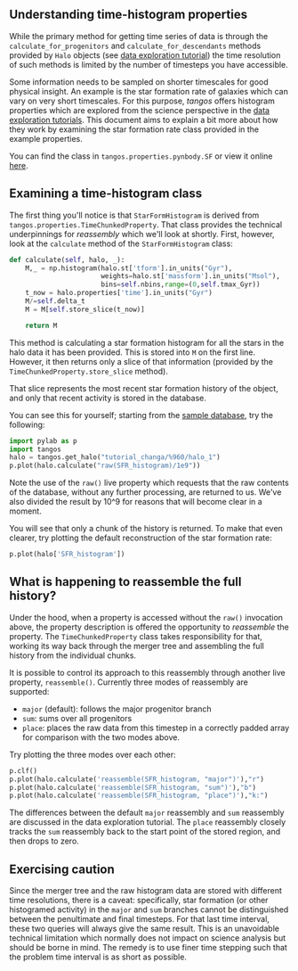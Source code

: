 Understanding time-histogram properties
---------------------------------------

While the primary method for getting time series of data is through the
`calculate_for_progenitors` and `calculate_for_descendants` methods provided by
`Halo` objects (see [data exploration tutorial](data_exploration.md)) the time resolution of
such methods is limited by the number of timesteps you have accessible.

Some information needs to be sampled on shorter timescales for good physical insight. 
An example is the star formation rate of galaxies which can vary on very short timescales. For
this purpose, _tangos_ offers histogram properties which are explored from the science
perspective in the [data exploration tutorials](data_exploration.md). This document aims to
explain a bit more about how they work by examining the star formation rate class provided
in the example properties.

You can find the class in `tangos.properties.pynbody.SF` or view it online 
[here](https://github.com/pynbody/tangos/blob/master/tangos/properties/pynbody/SF.py). 

Examining a  time-histogram class
---------------------------------

The first thing you'll notice is that `StarFormHistogram` is derived 
from `tangos.properties.TimeChunkedProperty`. That class provides the technical underpinnings
for _reassembly_ which we'll look at shortly. First, however, look at the `calculate` method
of the `StarFormHistogram` class:

```python
def calculate(self, halo, _):
    M,_ = np.histogram(halo.st['tform'].in_units("Gyr"),
                       weights=halo.st['massform'].in_units("Msol"),
                       bins=self.nbins,range=(0,self.tmax_Gyr))
    t_now = halo.properties['time'].in_units("Gyr")
    M/=self.delta_t
    M = M[self.store_slice(t_now)]

    return M
```

This method is calculating a star formation histogram for all the stars in the halo data
it has been provided. This is stored into `M` on the first line. However, it then returns
only a slice of that information (provided by the `TimeChunkedProperty.store_slice` method).

That slice represents the most recent star formation history of the object, and only that
recent activity is stored in the database. 

You can see this for yourself; starting from the [sample database](data_exploration.md), try
the following:

```python
import pylab as p
import tangos
halo = tangos.get_halo("tutorial_changa/%960/halo_1")
p.plot(halo.calculate("raw(SFR_histogram)/1e9"))
```

Note the use of the `raw()` live property which requests that the raw contents of the database,
without any further processing, are returned to us. We've also divided the result by 10^9 for
reasons that will become clear in a moment.

You will see that only a chunk of the history is returned. To make that even clearer, try
plotting the default reconstruction of the star formation rate:

```python
p.plot(halo['SFR_histogram'])
```

What is happening to reassemble the full history?
--------------------------------------------------

Under the hood, when a property is accessed without the `raw()` invocation above, the 
property description is offered the opportunity to _reassemble_ the property. 
The `TimeChunkedProperty` class takes responsibility for that, working its way back through
the merger tree and assembling the full history from the individual chunks.

It is possible to control its approach to this reassembly through another live property,
`reassemble()`. Currently three modes of reassembly are supported:

 - `major` (default): follows the major progenitor branch
 - `sum`: sums over all progenitors
 - `place`: places the raw data from this timestep in a correctly padded array for comparison
   with the two modes above.
   
Try plotting the three modes over each other:

```python
p.clf()
p.plot(halo.calculate('reassemble(SFR_histogram, "major")'),"r")
p.plot(halo.calculate('reassemble(SFR_histogram, "sum")'),"b")
p.plot(halo.calculate('reassemble(SFR_histogram, "place")'),"k:")
```

The differences between the default `major` reassembly and `sum` reassembly are discussed in the
data exploration tutorial. The `place` reassembly closely tracks the `sum` reassembly back to the
start point of the stored region, and then drops to zero.

Exercising caution
-------------------

Since the merger tree and the raw histogram data are stored with 
different time resolutions, there is a 
caveat: specifically,
star formation (or other histogramed activity) in the `major` and `sum` branches cannot be
distinguished between the penultimate and final timesteps. For that last time interval,
these two queries will always give the same result. This is an unavoidable technical
limitation which normally does not impact on science analysis but should be borne in mind. The
remedy is to use finer time stepping such that the problem time interval is as short as possible.